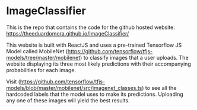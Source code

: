 # ImageClassifier

This is the repo that contains the code for the github hosted website: https://theeduardomora.github.io/ImageClassifier/

This website is built with ReactJS and uses a pre-trained Tensorflow JS Model called MobileNet (https://github.com/tensorflow/tfjs-models/tree/master/mobilenet) to classify images that a user uploads. The website displaying its 
three most likely predictions with their accompanying probabilities for each image. 

Visit (https://github.com/tensorflow/tfjs-models/blob/master/mobilenet/src/imagenet_classes.ts) to see all the hardcoded labels that the model uses to make its predictions. 
Uploading any one of these images will yield the best results. 
